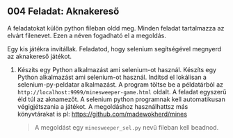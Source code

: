 ## 004 Feladat: Aknakereső

A feladatokat külön python fileban oldd meg. Minden feladat tartalmazza az elvárt filenevet. Ezen a néven fogadható el a megoldás.

Egy kis játékra invitállak. Feladatod, hogy selenium segítségével megnyerd az aknakereső játékot.

1) Készíts egy Python alkalmazást ami selenium-ot használ. Készíts egy Python alkalmazást ami selenium-ot használ. Indítsd el lokálisan a selenium-py-peldatar alkalmazást. A program töltse be a példatárból az `http://localhost:9999/minesweeper-game.html` oldalt. A feladat egyszerű éld túl az aknamezőt. A selenium python programnak kell automatikusan végigjétszania a játékot.
A megoldáshoz használhattsz más könyvtárakat is pl: https://github.com/madewokherd/mines
    > A megoldást egy `minesweeper_sel.py` nevű fileban kell beadnod.